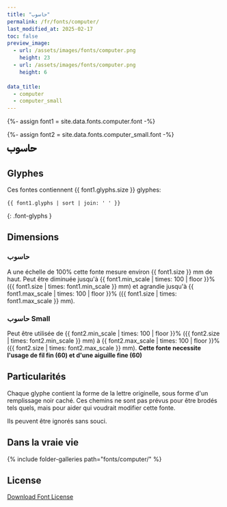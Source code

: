 ```yaml
---
title: "حاسوب"
permalink: /fr/fonts/computer/
last_modified_at: 2025-02-17
toc: false
preview_image:
  - url: /assets/images/fonts/computer.png
    height: 23
  - url: /assets/images/fonts/computer.png
    height: 6

data_title:
  - computer
  - computer_small
---
```

{%- assign font1 = site.data.fonts.computer.font -%}

{%- assign font2 = site.data.fonts.computer_small.font -%}

<img
     src="/assets/images/fonts/computer.png"
     alt="Emilio20" height="23">

## Glyphes

Ces fontes contiennent  {{ font1.glyphs.size }} glyphes:

```
{{ font1.glyphs | sort | join: ' ' }}
```
{: .font-glyphs }

## Dimensions

### حاسوب

A une échelle de 100% cette fonte mesure environ {{ font1.size }} mm de haut.
Peut être diminuée jusqu'à  {{ font1.min_scale | times: 100 | floor }}% ({{ font1.size | times: font1.min_scale }} mm)
et agrandie jusqu'à  {{ font1.max_scale | times: 100 | floor }}% ({{ font1.size | times: font1.max_scale }} mm).

### حاسوب Small

Peut être utilisée de {{ font2.min_scale | times: 100 | floor }}% ({{ font2.size | times: font2.min_scale }} mm)
à {{ font2.max_scale | times: 100 | floor }}% ({{ font2.size | times: font2.max_scale }} mm). 
**Cette fonte necessite l'usage de fil fin (60) et d'une aiguille fine (60)**

## Particularités

Chaque glyphe contient la forme de la lettre originelle, sous forme d'un remplissage noir caché. 
Ces chemins ne sont pas prévus pour être brodés tels quels, mais pour aider qui voudrait modifier cette fonte. 

Ils peuvent être ignorés sans souci.

## Dans la vraie vie

{% include folder-galleries path="fonts/computer/" %}

## License

[Download Font License](https://github.com/inkstitch/inkstitch/tree/main/fonts/computer/LICENSE)
